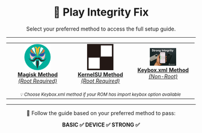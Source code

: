 <h1 align="center">🎯 Play Integrity Fix</h1>

<p align="center">
  Select your preferred method to access the full setup guide.
</p>

---

<div align="center">

<table>
  <tr>
    <td align="center" width="30%">
      <a href="https://github.com/yadavnikhil03/Play-integrity-fix-guide/blob/main/guide/magisk_guide.md" target="_blank">
        <img src="https://raw.githubusercontent.com/yadavnikhil03/Play-integrity-fix-guide/main/assets/magisk.png" width="70"/><br/>
        <strong>Magisk Method</strong><br/>
        <em>(Root Required)</em>
      </a>
    </td>
    <td align="center" width="30%">
      <a href="https://github.com/yadavnikhil03/Play-integrity-fix-guide/blob/main/guide/ksu_guide.md" target="_blank">
        <img src="https://raw.githubusercontent.com/yadavnikhil03/Play-integrity-fix-guide/main/assets/ksu.png" width="70"/><br/>
        <strong>KernelSU Method</strong><br/>
        <em>(Root Required)</em>
      </a>
    </td>
    <td align="center" width="30%">
      <a href="https://github.com/yadavnikhil03/Play-integrity-fix-guide/blob/main/guide/keybox_guide.md" target="_blank">
        <img src="https://raw.githubusercontent.com/yadavnikhil03/Play-integrity-fix-guide/main/assets/banner.png" width="70"/><br/>
        <strong>Keybox.xml Method</strong><br/>
        <em>(Non-Root)</em>
      </a>
    </td>
  </tr>
  <tr>
    <td align="center" colspan="3" style="padding-top: 15px;">
      <small><em>💡 Choose Keybox.xml method if your ROM has import keybox option available</em></small>
    </td>
  </tr>
</table>

</div>

---

<p align="center">
  📘 Follow the guide based on your preferred method to pass:
</p>

<p align="center">
  <strong>BASIC ✅ DEVICE ✅ STRONG ✅</strong>
</p>
